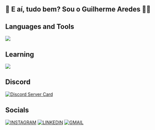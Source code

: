 ## 👋 E aí, tudo bem? Sou o Guilherme Aredes 👨‍💻

## Languages and Tools
<img src="https://skillicons.dev/icons?i=python,html,github,vscode" />

## Learning

<img src="https://skillicons.dev/icons?i=java,react" />

## Discord
[![Discord Server Card](https://cardzera.audibert.dev/api/1112920281367973900?t={timestamp})](https://discord.gg/servidordosprogramadores)

## Socials
[![INSTAGRAM](https://skillicons.dev/icons?i=instagram)](https://https://www.instagram.com/aredesog_/)
[![LINKEDIN](https://go-skill-icons.vercel.app/api/icons?i=linkedin)](https://www.linkedin.com/in/guilherme-aredes-830206313/)
[![GMAIL](https://skillicons.dev/icons?i=gmail)](mailto:guiaredes19@gmail.com)

